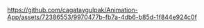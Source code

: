 

https://github.com/cagataygulpak/Animation-App/assets/72386553/9970477b-fb7a-4db6-b85d-1f844e924c0f

